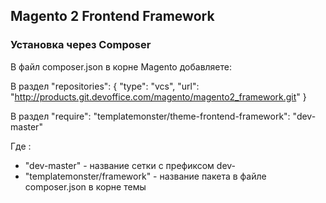 ## Magento 2 Frontend Framework

### Установка через Composer

В файл composer.json в корне Magento добавляете:

В раздел "repositories":
{
    "type": "vcs",
    "url": "http://products.git.devoffice.com/magento/magento2_framework.git"
}

В раздел "require":
"templatemonster/theme-frontend-framework": "dev-master"

Где :
* "dev-master" - название сетки с префиксом dev-
* "templatemonster/framework" - название пакета в файле composer.json в корне темы